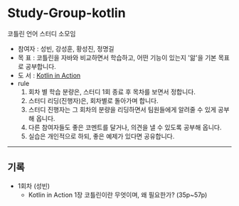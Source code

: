 # Study-Group-kotlin
코틀린 언어 스터디 소모임 

* 참여자 : 성빈, 강성훈, 황성진, 정명길
* 목  표 : 코틀린을 자바와 비교하면서 학습하고, 어떤 기능이 있는지 '앎'을 기본 목표로 공부합니다.
* 도 서 : [Kotlin in Action](https://book.naver.com/bookdb/book_detail.nhn?bid=12685155)
* rule
  1. 회차 별 학습 분량은, 스터디 1회 종료 후 목차를 보면서 정합니다.
  2. 스터디 리딩(진행자)은, 회차별로 돌아가며 합니다.
  3. 스터디 진행자는 그 회차의 분량을 리딩하면서 팀원들에게 알려줄 수 있게 공부해 옵니다.
  4. 다른 참여자들도 좋은 코멘트를 달거나, 의견을 낼 수 있도록 공부해 옵니다.
  5. 실습은 개인적으로 하되, 좋은 예제가 있다면 공유합니다.
  
---
## 기록 
* 1회차 (성빈)
  - Kotlin in Action 1장 코틀린이란 무엇이며, 왜 필요한가? (35p~57p)
